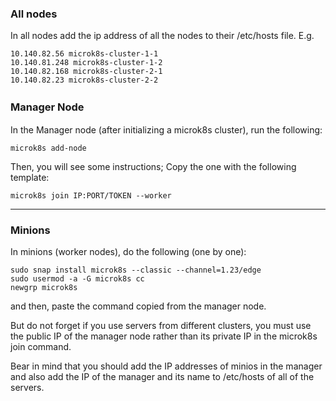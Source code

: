 ### All nodes
In all nodes add the ip address of all the nodes to their /etc/hosts file. E.g.

```
10.140.82.56 microk8s-cluster-1-1
10.140.81.248 microk8s-cluster-1-2
10.140.82.168 microk8s-cluster-2-1
10.140.82.23 microk8s-cluster-2-2
```

### Manager Node　

In the Manager node (after initializing a microk8s cluster), run the following:

`microk8s add-node`

Then, you will see some instructions; Copy the one with the following template:

`microk8s join IP:PORT/TOKEN --worker`

---

### Minions
In minions (worker nodes), do the following (one by one):
```
sudo snap install microk8s --classic --channel=1.23/edge
sudo usermod -a -G microk8s cc
newgrp microk8s
```

and then, paste the command copied from the manager node.

But do not forget if you use servers from different clusters, you must use the public IP of the manager node rather than its private IP in the microk8s join command. 

Bear in mind that you should add the IP addresses of minios in the manager and also add the IP of the manager and its name to /etc/hosts of all of the servers.



